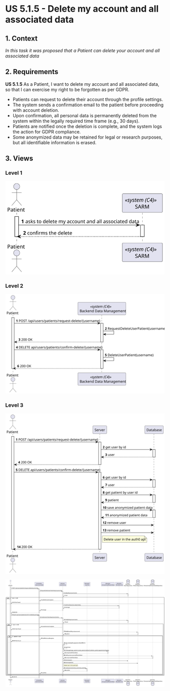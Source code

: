 # US 5.1.5 - Delete my account and all associated data

## 1. Context

*In this task it was proposed that a Patient can delete your account and all associated data*

## 2. Requirements

**US 5.1.5** As a Patient, I want to delete my account and all associated data, so that I can exercise my right to be forgotten as per GDPR.

- Patients can request to delete their account through the profile settings.
- The system sends a confirmation email to the patient before proceeding with account deletion.
- Upon confirmation, all personal data is permanently deleted from the system within the legally required time frame (e.g., 30 days).
- Patients are notified once the deletion is complete, and the system logs the action for GDPR compliance.
- Some anonymized data may be retained for legal or research purposes, but all identifiable
information is erased.

## 3. Views

### Level 1

![Process view level 1](views/level1/process-view.svg "A process view level 1")

### Level 2

![Process view level 2](views/level2/process-view.svg "A process view level 2")

### Level 3

![Process view level 3](views/level3/process-view.svg "A process view level 3")

![Process view level 3](views/level3/process-view-2.svg "A process view level 3")

